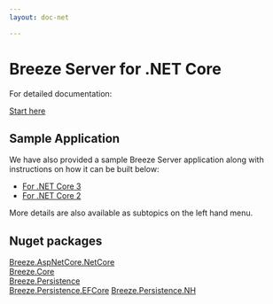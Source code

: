 ```yaml
---
layout: doc-net

---
```

# Breeze Server for .NET Core

For detailed documentation:

[Start here](/doc-net/webapi-controller-core)

## Sample Application

We have also provided a sample Breeze Server application along with instructions on how it can be built below:

* [For .NET Core 3](https://github.com/Breeze/northwind-core-ng-demo/blob/master/STEPS-Server-Core3.md)
* [For .NET Core 2](https://github.com/Breeze/northwind-core-ng-demo/blob/master/STEPS-Server-Core.md)

More details are also available as subtopics on the left hand menu.

## Nuget packages

  <a href="https://www.nuget.org/packages/Breeze.AspNetCore.NetCore/"
    target="_blank">Breeze.AspNetCore.NetCore</a><br />
  <a href="https://www.nuget.org/packages/Breeze.Core/" target="_blank">Breeze.Core</a><br />
  <a href="https://www.nuget.org/packages/Breeze.Persistence/" target="_blank">Breeze.Persistence</a><br />
  <a href="https://www.nuget.org/packages/Breeze.Persistence.EFCore/"
    target="_blank">Breeze.Persistence.EFCore</a>
  <a href="https://www.nuget.org/packages/Breeze.Persistence.NH/" target="_blank">Breeze.Persistence.NH</a>